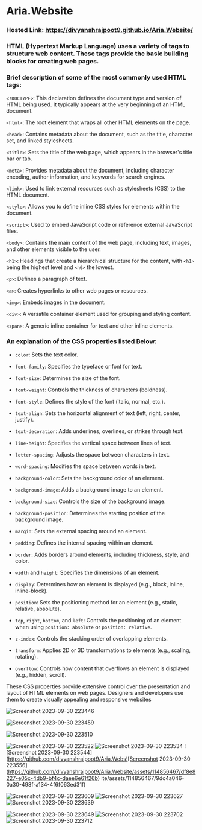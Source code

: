 # Aria.Website
### Hosted Link: https://divyanshrajpoot9.github.io/Aria.Website/
### HTML (Hypertext Markup Language) uses a variety of tags to structure web content. These tags provide the basic building blocks for creating web pages. 
### Brief description of some of the most commonly used HTML tags:

`<!DOCTYPE>`: This declaration defines the document type and version of HTML being used. It typically appears at the very beginning of an HTML document.

`<html>`: The root element that wraps all other HTML elements on the page.

`<head>`: Contains metadata about the document, such as the title, character set, and linked stylesheets.

`<title>`: Sets the title of the web page, which appears in the browser's title bar or tab.

`<meta>`: Provides metadata about the document, including character encoding, author information, and keywords for search engines.

`<link>`: Used to link external resources such as stylesheets (CSS) to the HTML document.

`<style>`: Allows you to define inline CSS styles for elements within the document.

`<script>`: Used to embed JavaScript code or reference external JavaScript files.

`<body>`: Contains the main content of the web page, including text, images, and other elements visible to the user.

`<h1>`: Headings that create a hierarchical structure for the content, with `<h1>` being the highest level and `<h6>` the lowest.

`<p>`: Defines a paragraph of text.

`<a>`: Creates hyperlinks to other web pages or resources.

`<img>`: Embeds images in the document.

`<div>`: A versatile container element used for grouping and styling content.

`<span>`: A generic inline container for text and other inline elements.

### An explanation of the CSS properties listed Below:

- `color`: Sets the text color.

- `font-family`: Specifies the typeface or font for text.

- `font-size`: Determines the size of the font.

- `font-weight`: Controls the thickness of characters (boldness).

- `font-style`: Defines the style of the font (italic, normal, etc.).

- `text-align`: Sets the horizontal alignment of text (left, right, center, justify).

- `text-decoration`: Adds underlines, overlines, or strikes through text.

- `line-height`: Specifies the vertical space between lines of text.

- `letter-spacing`: Adjusts the space between characters in text.

- `word-spacing`: Modifies the space between words in text.

- `background-color`: Sets the background color of an element.

- `background-image`: Adds a background image to an element.

- `background-size`: Controls the size of the background image.

- `background-position`: Determines the starting position of the background image.

- `margin`: Sets the external spacing around an element.

- `padding`: Defines the internal spacing within an element.

- `border`: Adds borders around elements, including thickness, style, and color.

- `width` and `height`: Specifies the dimensions of an element.

- `display`: Determines how an element is displayed (e.g., block, inline, inline-block).

- `position`: Sets the positioning method for an element (e.g., static, relative, absolute).

- `top`, `right`, `bottom`, and `left`: Controls the positioning of an element when using `position: absolute` or `position: relative`.

- `z-index`: Controls the stacking order of overlapping elements.
 
- `transform`: Applies 2D or 3D transformations to elements (e.g., scaling, rotating).

- `overflow`: Controls how content that overflows an element is displayed (e.g., hidden, scroll).

These CSS properties provide extensive control over the presentation and layout of HTML elements on web pages. Designers and developers use them to create visually appealing and responsive websites

![Screenshot 2023-09-30 223446](https://github.com/divyanshrajpoot9/Aria.Website/assets/114856467/ed02b462-095a-4642-b10d-72d8ce63d23b)

![Screenshot 2023-09-30 223459](https://github.com/divyanshrajpoot9/Aria.Website/assets/114856467/f1d0ae8a-d1d0-45b8-b2ed-f3c72d4ce63e)

![Screenshot 2023-09-30 223510](https://github.com/divyanshrajpoot9/Aria.Website/assets/114856467/c45012f5-5557-401b-87f7-401945d56a84)

![Screenshot 2023-09-30 223522](https://github.com/divyanshrajpoot9/Aria.Website/assets/114856467/7161224b-08e0-4566-a63e-e26d56e9ad46)
![Screenshot 2023-09-30 223534](https://github.com/divyanshrajpoot9/Aria.Website/assets/114856467/15fbadfe-37b8-4c66-99a3-e99403886b91)
![Screenshot 2023-09-30 223544](https://github.com/divyanshrajpoot9/Aria.Webs![Screenshot 2023-09-30 223556](https://github.com/divyanshrajpoot9/Aria.Website/assets/114856467/df8e8227-e05c-4db9-bf4c-daee6e61f26b)
ite/assets/114856467/9dc4a046-0a30-498f-a134-4f6f063ed31f)

![Screenshot 2023-09-30 223609](https://github.com/divyanshrajpoot9/Aria.Website/assets/114856467/9ab342d4-f38c-4946-a04e-95994690da3b)
![Screenshot 2023-09-30 223627](https://github.com/divyanshrajpoot9/Aria.Website/assets/114856467/a9511e90-8827-4421-bef1-c87b258b06a1)
![Screenshot 2023-09-30 223639](https://github.com/divyanshrajpoot9/Aria.Website/assets/114856467/1d164864-a465-4893-9158-de91466f097e)

![Screenshot 2023-09-30 223649](https://github.com/divyanshrajpoot9/Aria.Website/assets/114856467/88a36df6-e188-4f98-8350-6b5865dc2517)
![Screenshot 2023-09-30 223702](https://github.com/divyanshrajpoot9/Aria.Website/assets/114856467/666dc886-e01b-4ad5-bd6e-df44ac6e8357)
![Screenshot 2023-09-30 223712](https://github.com/divyanshrajpoot9/Aria.Website/assets/114856467/4e21ba3f-6846-4c4a-a6b2-f44d470ce937)
